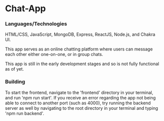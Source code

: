# Chat-App

### Languages/Technologies

HTML/CSS, JavaScript, MongoDB, Express, ReactJS, Node.js, and Chakra UI.

This app serves as an online chatting platform where users can message each other either one-on-one, or in group chats.

This app is still in the early development stages and so is not fully functional as of yet.

### Building

To start the frontend, navigate to the 'frontend' directory in your terminal, and run 'npm run start'. If you receive an error regarding the app not being able to connect to another port (such as 4000), try running the backend server as well by navigating to the root directory in your terminal and typing 'npm run backend'.
